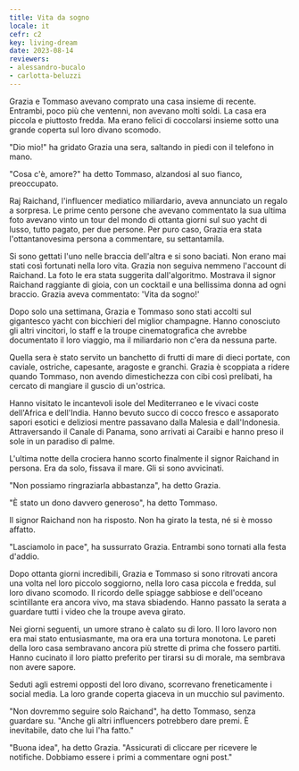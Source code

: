 ```yaml
---
title: Vita da sogno
locale: it
cefr: c2
key: living-dream
date: 2023-08-14
reviewers:
- alessandro-bucalo
- carlotta-beluzzi
---
```


Grazia e Tommaso avevano comprato una casa insieme di recente. Entrambi, poco più che ventenni, non avevano molti soldi. La casa era piccola e piuttosto fredda. Ma erano felici di coccolarsi insieme sotto una grande coperta sul loro divano scomodo.

"Dio mio!" ha gridato Grazia una sera, saltando in piedi con il telefono in mano.

"Cosa c'è, amore?" ha detto Tommaso, alzandosi al suo fianco, preoccupato.

Raj Raichand, l'influencer mediatico miliardario, aveva annunciato un regalo a sorpresa. Le prime cento persone che avevano commentato la sua ultima foto avevano vinto un tour del mondo di ottanta giorni sul suo yacht di lusso, tutto pagato, per due persone. Per puro caso, Grazia era stata l'ottantanovesima persona a commentare, su settantamila.

Si sono gettati l'uno nelle braccia dell'altra e si sono baciati. Non erano mai stati così fortunati nella loro vita. Grazia non seguiva nemmeno l'account di Raichand. La foto le era stata suggerita dall'algoritmo. Mostrava il signor Raichand raggiante di gioia, con un cocktail e una bellissima donna ad ogni braccio. Grazia aveva commentato: 'Vita da sogno!'

Dopo solo una settimana, Grazia e Tommaso sono stati accolti sul gigantesco yacht con bicchieri del miglior champagne. Hanno conosciuto gli altri vincitori, lo staff e la troupe cinematografica che avrebbe documentato il loro viaggio, ma il miliardario non c'era da nessuna parte.

Quella sera è stato servito un banchetto di frutti di mare di dieci portate, con caviale, ostriche, capesante, aragoste e granchi. Grazia è scoppiata a ridere quando Tommaso, non avendo dimestichezza con cibi così prelibati, ha cercato di mangiare il guscio di un'ostrica.

Hanno visitato le incantevoli isole del Mediterraneo e le vivaci coste dell'Africa e dell'India. Hanno bevuto succo di cocco fresco e assaporato sapori esotici e deliziosi mentre passavano dalla Malesia e dall'Indonesia. Attraversando il Canale di Panama, sono arrivati ai Caraibi e hanno preso il sole in un paradiso di palme.

L'ultima notte della crociera hanno scorto finalmente il signor Raichand in persona. Era da solo, fissava il mare. Gli si sono avvicinati.

"Non possiamo ringraziarla abbastanza", ha detto Grazia.

"È stato un dono davvero generoso", ha detto Tommaso.

Il signor Raichand non ha risposto. Non ha girato la testa, né si è mosso affatto.

"Lasciamolo in pace", ha sussurrato Grazia. Entrambi sono tornati alla festa d'addio.

Dopo ottanta giorni incredibili, Grazia e Tommaso si sono ritrovati ancora una volta nel loro piccolo soggiorno, nella loro casa piccola e fredda, sul loro divano scomodo. Il ricordo delle spiagge sabbiose e dell'oceano scintillante era ancora vivo, ma stava sbiadendo. Hanno passato la serata a guardare tutti i video che la troupe aveva girato.

Nei giorni seguenti, un umore strano è calato su di loro. Il loro lavoro non era mai stato entusiasmante, ma ora era una tortura monotona. Le pareti della loro casa sembravano ancora più strette di prima che fossero partiti. Hanno cucinato il loro piatto preferito per tirarsi su di morale, ma sembrava non avere sapore.

Seduti agli estremi opposti del loro divano, scorrevano freneticamente i social media. La loro grande coperta giaceva in un mucchio sul pavimento.

"Non dovremmo seguire solo Raichand", ha detto Tommaso, senza guardare su. "Anche gli altri influencers potrebbero dare premi. È inevitabile, dato che lui l'ha fatto."

"Buona idea", ha detto Grazia. "Assicurati di cliccare per ricevere le notifiche. Dobbiamo essere i primi a commentare ogni post."